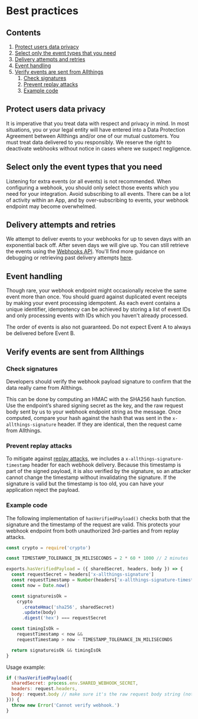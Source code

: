 # Best practices

## Contents

1. [Protect users data privacy](#protect-users-data-privacy)
1. [Select only the event types that you need](#select-only-the-event-types-that-you-need)
1. [Delivery attempts and retries](#delivery-attempts-and-retries)
1. [Event handling](#event-handling)
1. [Verify events are sent from Allthings](#verify-events-are-sent-from-allthings)
   1. [Check signatures](#check-signatures)
   1. [Prevent replay attacks](#prevent-replay-attacks)
   1. [Example code](#example-code)


## Protect users data privacy

It is imperative that you treat data with respect and privacy in mind. In most situations, you or your legal entity will have entered into a Data Protection Agreement between Allthings and/or one of our mutual customers. You must treat data delivered to you responsibly. We reserve the right to deactivate webhooks without notice in cases where we suspect negligence.


## Select only the event types that you need

Listening for extra events (or all events) is not recommended. When configuring a webhook, you should only select those events which you need for your integration. Avoid subscribing to all events. There can be a lot of activity within an App, and by over-subscribing to events, your webhook endpoint may become overwhelmed.


## Delivery attempts and retries

We attempt to deliver events to your webhooks for up to seven days with an exponential back off. After seven days we will give up. You can still retrieve the events using the [Webhooks API](#../apis/webhooks.md). You'll find more guidance on debugging or retrieving past delivery attempts [here](./build-webhooks.md#debugging-delivery-issues).


## Event handling

Though rare, your webhook endpoint might occasionally receive the same event more than once. You should guard against duplicated event receipts by making your event processing idempotent. As each event contains a unique identifier, idempotency can be achieved by storing a list of event IDs and only processing events with IDs which you haven't already processed.

The order of events is also not guaranteed. Do not expect Event A to always be delivered before Event B.


## Verify events are sent from Allthings

### Check signatures

Developers should verify the webhook payload signature to confirm that the data really came from Allthings.

This can be done by computing an HMAC with the SHA256 hash function. Use the endpoint’s shared signing secret as the key, and the raw request body sent by us to your webhook endpoint string as the message. Once computed, compare your hash against the hash that was sent in the `x-allthings-signature` header. If they are identical, then the request came from Allthings.


### Prevent replay attacks

To mitigate against [replay attacks](https://en.wikipedia.org/wiki/Replay_attack), we includes a `x-allthings-signature-timestamp` header for each webhook delivery. Because this timestamp is part of the signed payload, it is also verified by the signature, so an attacker cannot change the timestamp without invalidating the signature. If the signature is valid but the timestamp is too old, you can have your application reject the payload.


### Example code

The following implementation of `hasVerifiedPayload()` checks both that the signature and the timestamp of the request are valid. This protects your webhook endpoint from both unauthorized 3rd-parties and from replay attacks.

```javascript
const crypto = require('crypto')

const TIMESTAMP_TOLERANCE_IN_MILISECONDS = 2 * 60 * 1000 // 2 minutes

exports.hasVerifiedPayload = ({ sharedSecret, headers, body }) => {
  const requestSecret = headers['x-allthings-signature']
  const requestTimestamp = Number(headers['x-allthings-signature-timestamp'])
  const now = Date.now()

  const signatureisOk =
    crypto
      .createHmac('sha256', sharedSecret)
      .update(body)
      .digest('hex') === requestSecret

  const timingIsOk =
    requestTimestamp < now &&
    requestTimestamp > now - TIMESTAMP_TOLERANCE_IN_MILISECONDS

  return signatureisOk && timingIsOk
}
```

Usage example:

```javascript
if (!hasVerifiedPayload({
  sharedSecret: process.env.SHARED_WEBHOOK_SECRET,
  headers: request.headers,
  body: request.body // make sure it's the raw request body string (not the parsed JSON)
})) {
  throw new Error('Cannot verify webhook.')
}
```
